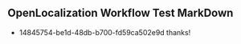 ## OpenLocalization Workflow Test MarkDown

* 14845754-be1d-48db-b700-fd59ca502e9d 
thanks!



<!--HONumber=Jan16_HO4-->
